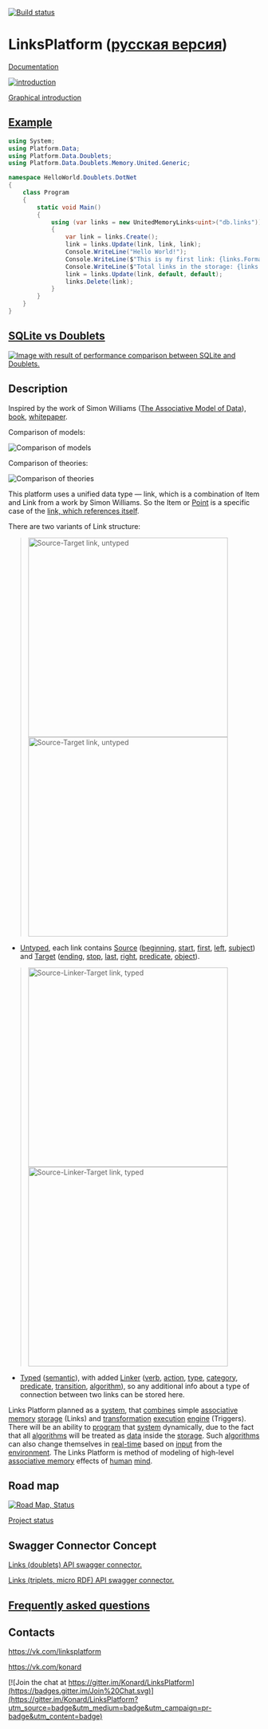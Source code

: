 [![Build status](https://travis-ci.org/Konard/LinksPlatform.svg?branch=master "Build status")](https://travis-ci.org/Konard/LinksPlatform)

# LinksPlatform ([русская версия](https://github.com/Konard/LinksPlatform/blob/master/README.ru.md))

[Documentation](http://linksplatform.github.io/Documentation)

[![introduction](https://raw.githubusercontent.com/LinksPlatform/Documentation/master/doc/Intro/intro-animation-500.gif "introduction")](https://github.com/Konard/LinksPlatform/wiki/How-it-all-began)

[Graphical introduction](https://github.com/Konard/LinksPlatform/wiki/How-it-all-began)

## [Example](https://github.com/linksplatform/HelloWorld.Doublets.DotNet)

```C#
using System;
using Platform.Data;
using Platform.Data.Doublets;
using Platform.Data.Doublets.Memory.United.Generic;

namespace HelloWorld.Doublets.DotNet
{
    class Program
    {
        static void Main()
        {
            using (var links = new UnitedMemoryLinks<uint>("db.links"))
            {
                var link = links.Create();
                link = links.Update(link, link, link);
                Console.WriteLine("Hello World!");
                Console.WriteLine($"This is my first link: {links.Format(link)}");
                Console.WriteLine($"Total links in the storage: {links.Count()}.");
                link = links.Update(link, default, default);
                links.Delete(link);
            }
        }
    }
}
```

## [SQLite vs Doublets](https://github.com/linksplatform/Comparisons.SQLiteVSDoublets)

[![Image with result of performance comparison between SQLite and Doublets.](https://raw.githubusercontent.com/linksplatform/Documentation/master/doc/Examples/sqlite_vs_doublets_performance.png "Result of performance comparison between SQLite and Doublets")](https://github.com/linksplatform/Comparisons.SQLiteVSDoublets)

## Description

Inspired by the work of Simon Williams ([The Associative Model of Data](https://en.wikipedia.org/w/index.php?title=Associative_model_of_data&oldid=913469847)), [book](http://www.sentences.com/docs/other_docs/AMD.pdf), [whitepaper](http://iacis.org/iis/2009/P2009_1301.pdf).

Comparison of models:

![Comparison of models](https://github.com/LinksPlatform/Documentation/raw/master/doc/ModelsComparison/relational_model_vs_associative_model_vs_links.png)

Comparison of theories:

![Comparison of theories](https://github.com/LinksPlatform/Documentation/raw/master/doc/TheoriesComparison/theories_comparison_en.png)

This platform uses a unified data type — link, which is a combination of Item and Link from a work by Simon Williams. So the Item or [Point](https://en.wikipedia.org/wiki/Point) is a specific case of the [link, which references itself](http://linksplatform.github.io/itself.html).

There are two variants of Link structure:

> <img src="https://raw.githubusercontent.com/LinksPlatform/Documentation/master/doc/ST.png" width="400" title="Source-Target link, untyped" alt="Source-Target link, untyped" />
> <img src="https://raw.githubusercontent.com/LinksPlatform/Documentation/master/doc/ST-dots.png" width="400" title="Source-Target link, untyped" alt="Source-Target link, untyped" />

- [Untyped](https://en.wikipedia.org/wiki/Type_theory), each link contains [Source](https://en.wikipedia.org/wiki/Source) ([beginning](https://en.wikipedia.org/wiki/Begin), [start](https://en.wikipedia.org/wiki/Start), [first](https://en.wikipedia.org/wiki/First), [left](https://en.wikipedia.org/wiki/Left), [subject](https://en.wikipedia.org/wiki/Subject)) and [Target](https://en.wikipedia.org/wiki/Target) ([ending](https://en.wikipedia.org/wiki/End), [stop](https://en.wikipedia.org/wiki/Stop), [last](https://en.wikipedia.org/wiki/Last_(disambiguation)), [right](https://en.wikipedia.org/wiki/Right_(disambiguation)), [predicate](https://en.wikipedia.org/wiki/Predicate), [object](https://en.wikipedia.org/wiki/Object)).

> <img src="https://raw.githubusercontent.com/LinksPlatform/Documentation/master/doc/SLT.png" width="400" title="Source-Linker-Target link, typed" alt="Source-Linker-Target link, typed" />
> <img src="https://raw.githubusercontent.com/LinksPlatform/Documentation/master/doc/SLT-dots.png" width="400" title="Source-Linker-Target link, typed" alt="Source-Linker-Target link, typed" />

- [Typed](https://en.wikipedia.org/wiki/Type_theory) ([semantic](https://en.wikipedia.org/wiki/Semantics)), with added [Linker](https://en.wikipedia.org/wiki/Linker) ([verb](https://en.wikipedia.org/wiki/Verb), [action](https://en.wikipedia.org/wiki/Action_(philosophy)), [type](https://en.wikipedia.org/wiki/Type_system), [category](https://en.wikipedia.org/wiki/Category_theory), [predicate](https://en.wikipedia.org/wiki/Predicate), [transition](https://en.wikipedia.org/wiki/Transition_system), [algorithm](https://en.wikipedia.org/wiki/Algorithm)), so any additional info about a type of connection between two links can be stored here.

Links Platform planned as a [system](https://en.wikipedia.org/wiki/System_(disambiguation)), that [combines](https://en.wikipedia.org/wiki/Combine) simple [associative memory](https://en.wikipedia.org/wiki/Associative_memory) [storage](https://en.wikipedia.org/wiki/Computer_data_storage) (Links) and [transformation](https://en.wikipedia.org/wiki/Transformation) [execution](https://en.wikipedia.org/wiki/Execution_(computing)) [engine](https://en.wikipedia.org/wiki/Database_engine) (Triggers). There will be an ability to [program](https://en.wikipedia.org/wiki/Program_(machine)) that [system](https://en.wikipedia.org/wiki/System_(disambiguation)) dynamically, due to the fact that all [algorithms](https://en.wikipedia.org/wiki/Algorithm) will be treated as [data](https://en.wikipedia.org/wiki/Data_(disambiguation)) inside the [storage](https://en.wikipedia.org/wiki/Computer_data_storage). Such [algorithms](https://en.wikipedia.org/wiki/Algorithm) can also change themselves in [real-time](https://en.wikipedia.org/wiki/Real-time) based on [input](https://en.wikipedia.org/wiki/Input) from the [environment](https://en.wikipedia.org/wiki/Environment). The Links Platform is method of modeling of high-level [associative memory](https://en.wikipedia.org/wiki/Associative_memory) effects of [human](https://en.wikipedia.org/wiki/Human) [mind](https://en.wikipedia.org/wiki/Mind).

## Road map
[![Road Map, Status](https://raw.githubusercontent.com/LinksPlatform/Documentation/master/doc/RoadMap-status.png "Road Map, Status")](https://github.com/Konard/LinksPlatform/milestones)

[Project status](https://github.com/Konard/LinksPlatform/milestones)

## Swagger Connector Concept

[Links (doublets) API swagger connector.](https://gist.github.com/Konard/c76f9948bb25a0d7aff1)

[Links (triplets, micro RDF) API swagger connector.](https://gist.github.com/Konard/e6a0bff583bbca4d452b)

## [Frequently asked questions](https://github.com/Konard/LinksPlatform/wiki/FAQ)

## Contacts

https://vk.com/linksplatform

https://vk.com/konard

[![Join the chat at https://gitter.im/Konard/LinksPlatform](https://badges.gitter.im/Join%20Chat.svg)](https://gitter.im/Konard/LinksPlatform?utm_source=badge&utm_medium=badge&utm_campaign=pr-badge&utm_content=badge)
